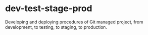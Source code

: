 # dev-test-stage-prod
Developing and deploying procedures of Git managed project, from development, to testing, to staging, to production.
